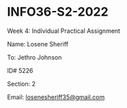 # INFO36-S2-2022

Week 4: Individual Practical Assignment

Name: Losene Sheriff

To:  Jethro Johnson

ID#   5226

Section: 2

Email: losenesheriff35@gmail.com
